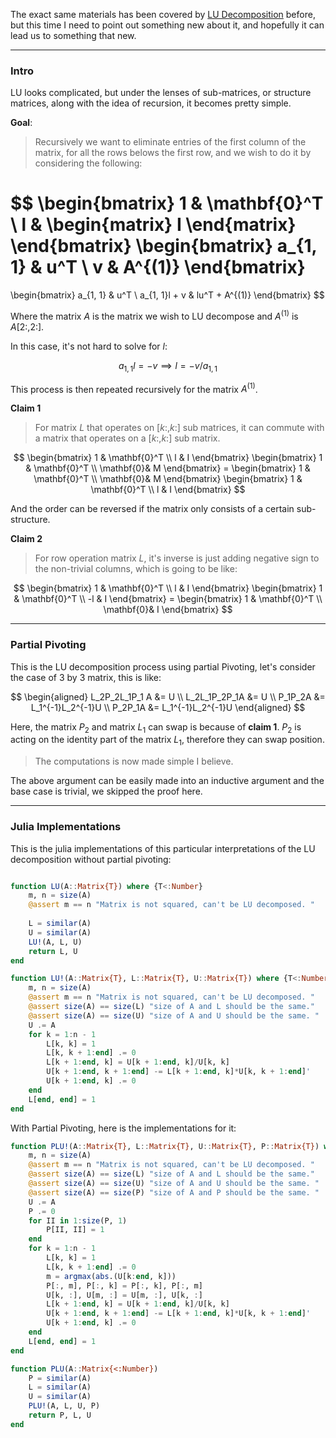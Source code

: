 The exact same materials has been covered by [LU Decomposition](LU%20Decomposition.md) before, but this time I need to point out something new about it, and hopefully it can lead us to something that new. 

---

### **Intro**

LU looks complicated, but under the lenses of sub-matrices, or structure matrices, along with the idea of recursion, it becomes pretty simple. 

**Goal**: 

> Recursively we want to eliminate entries of the first column of the matrix, for all the rows belows the first row, and we wish to do it by considering the following: 

$$
\begin{bmatrix}
    1 & \mathbf{0}^T
    \\
    l & 
    \begin{matrix}
        I
    \end{matrix}
\end{bmatrix}
\begin{bmatrix}
    a_{1, 1} & u^T
    \\
    v & A^{(1)}
\end{bmatrix}
=
\begin{bmatrix}
    a_{1, 1} & u^T 
    \\
    a_{1, 1}l + v & lu^T + A^{(1)}
\end{bmatrix}
$$

Where the matrix $A$ is the matrix we wish to LU decompose and $A^{(1)}$ is $A[2:, 2:]$. 

In this case, it's not hard to solve for $l$: 

$$
a_{1, 1}l = -v\implies l = -v/a_{1,1}
$$

This process is then repeated recursively for the matrix $A^{(1)}$. 

**Claim 1**

> For matrix $L$ that operates on $[k:, k:]$ sub matrices, it can commute with a matrix that operates on a $[k:, k:]$ sub matrix. 

$$
\begin{bmatrix}
    1 & \mathbf{0}^T
    \\
    l & I
\end{bmatrix} \begin{bmatrix}
    1 & \mathbf{0}^T
    \\
    \mathbf{0}& M
\end{bmatrix} = 
\begin{bmatrix}
    1 & \mathbf{0}^T
    \\
    \mathbf{0}& M
\end{bmatrix}
\begin{bmatrix}
    1 & \mathbf{0}^T
    \\
    l & I
\end{bmatrix}
$$

And the order can be reversed if the matrix only consists of a certain sub-structure. 

**Claim 2**

> For row operation matrix $L$, it's inverse is just adding negative sign to the non-trivial columns, which is going to be like: 

$$
\begin{bmatrix}
    1 & \mathbf{0}^T
    \\
    l & I
\end{bmatrix}
\begin{bmatrix}
    1 & \mathbf{0}^T
    \\
    -l & I
\end{bmatrix} = 
\begin{bmatrix}
    1 & \mathbf{0}^T
    \\
    \mathbf{0}& I
\end{bmatrix}
$$


---
### **Partial Pivoting**

This is the LU decomposition process using partial Pivoting, let's consider the case of 3 by 3 matrix, this is like: 

$$
\begin{aligned}
    L_2P_2L_1P_1 A &= U
    \\
    L_2L_1P_2P_1A &= U
    \\
    P_1P_2A &= L_1^{-1}L_2^{-1}U
    \\
    P_2P_1A &= L_1^{-1}L_2^{-1}U
\end{aligned}
$$


Here, the matrix $P_2$ and matrix $L_1$ can swap is because of **claim 1**.  $P_2$ is acting on the identity part of the matrix $L_1$, therefore they can swap position. 


> The computations is now made simple I believe. 

The above argument can be easily made into an inductive argument and the base case is trivial, we skipped the proof here. 

---
### **Julia Implementations**

This is the julia implementations of this particular interpretations of the LU decomposition without partial pivoting: 

```julia

function LU(A::Matrix{T}) where {T<:Number}
    m, n = size(A)
    @assert m == n "Matrix is not squared, can't be LU decomposed. "
    
    L = similar(A)
    U = similar(A)
    LU!(A, L, U)
    return L, U
end

function LU!(A::Matrix{T}, L::Matrix{T}, U::Matrix{T}) where {T<:Number}
    m, n = size(A)
    @assert m == n "Matrix is not squared, can't be LU decomposed. "
    @assert size(A) == size(L) "size of A and L should be the same."
    @assert size(A) == size(U) "size of A and U should be the same. "
    U .= A
    for k = 1:n - 1
        L[k, k] = 1
        L[k, k + 1:end] .= 0
        L[k + 1:end, k] = U[k + 1:end, k]/U[k, k]
        U[k + 1:end, k + 1:end] -= L[k + 1:end, k]*U[k, k + 1:end]'
        U[k + 1:end, k] .= 0
    end
    L[end, end] = 1
end
```

With Partial Pivoting, here is the implementations for it: 

```julia
function PLU!(A::Matrix{T}, L::Matrix{T}, U::Matrix{T}, P::Matrix{T}) where {T<:Number}
    m, n = size(A)
    @assert m == n "Matrix is not squared, can't be LU decomposed. "
    @assert size(A) == size(L) "size of A and L should be the same."
    @assert size(A) == size(U) "size of A and U should be the same. "
    @assert size(A) == size(P) "size of A and P should be the same. "
    U .= A
    P .= 0
    for II in 1:size(P, 1)
        P[II, II] = 1
    end
    for k = 1:n - 1
        L[k, k] = 1
        L[k, k + 1:end] .= 0
        m = argmax(abs.(U[k:end, k]))
        P[:, m], P[:, k] = P[:, k], P[:, m]
        U[k, :], U[m, :] = U[m, :], U[k, :]
        L[k + 1:end, k] = U[k + 1:end, k]/U[k, k]
        U[k + 1:end, k + 1:end] -= L[k + 1:end, k]*U[k, k + 1:end]'
        U[k + 1:end, k] .= 0
    end
    L[end, end] = 1
end

function PLU(A::Matrix{<:Number})
    P = similar(A)
    L = similar(A)
    U = similar(A)
    PLU!(A, L, U, P)
    return P, L, U
end

```